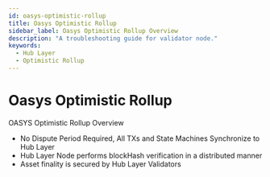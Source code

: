 ```yaml
---
id: oasys-optimistic-rollup
title: Oasys Optimistic Rollup
sidebar_label: Oasys Optimistic Rollup Overview
description: "A troubleshooting guide for validator node."
keywords:
  - Hub Layer
  - Optimistic Rollup
---
```


# Oasys Optimistic Rollup

OASYS Optimistic Rollup Overview
* No Dispute Period Required, All TXs and State Machines Synchronize to Hub Layer
* Hub Layer Node performs blockHash verification in a distributed manner
* Asset finality is secured by Hub Layer Validators
